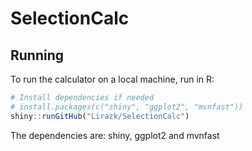 # SelectionCalc

## Running

To run the calculator on a local machine, run in R:

```R
# Install dependencies if needed
# install.packages(c("shiny", "ggplot2", "mvnfast"))
shiny::runGitHub("Lirazk/SelectionCalc")
```

The dependencies are:
shiny, ggplot2 and mvnfast